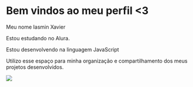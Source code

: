 # Bem vindos ao meu perfil <3

Meu nome Iasmin Xavier

Estou estudando no Alura.

Estou desenvolvendo na linguagem JavaScript

Utilizo esse espaço para minha organização e compartilhamento dos meus projetos desenvolvidos.

![](https://media1.tenor.com/m/c6s3imEAiDoAAAAC/teen-titans-go-starfire.gif)
